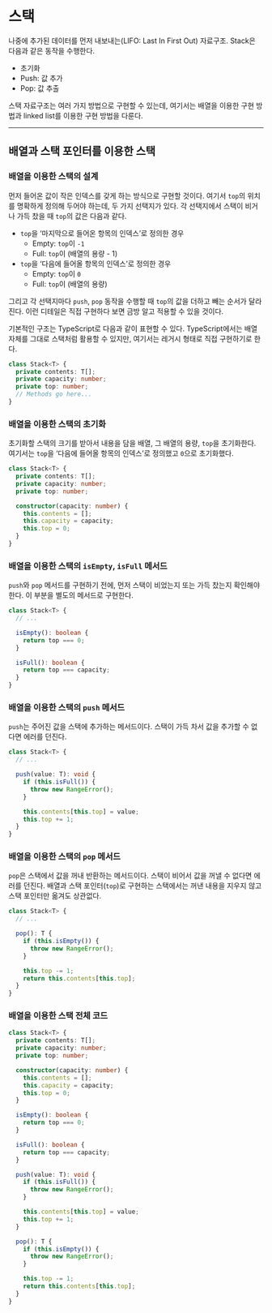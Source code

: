 # 스택

나중에 추가된 데이터를 먼저 내보내는(LIFO: Last In First Out) 자료구조. Stack은 다음과 같은 동작을 수행한다.

- 초기화
- Push: 값 추가
- Pop: 값 추출

스택 자료구조는 여러 가지 방법으로 구현할 수 있는데, 여기서는 배열을 이용한 구현 방법과 linked list를 이용한 구현 방법을 다룬다.

-----

## 배열과 스택 포인터를 이용한 스택

### 배열을 이용한 스택의 설계

먼저 들어온 값이 작은 인덱스를 갖게 하는 방식으로 구현할 것이다. 여기서 `top`의 위치를 명확하게 정의해 두어야 하는데, 두 가지 선택지가 있다. 각 선택지에서 스택이 비거나 가득 찼을 때 `top`의 값은 다음과 같다.

- `top`을 ‘마지막으로 들어온 항목의 인덱스’로 정의한 경우
  - Empty: `top`이 `-1`
  - Full: `top`이 (배열의 용량 - 1)
- `top`을 ‘다음에 들어올 항목의 인덱스’로 정의한 경우
  - Empty: `top`이 `0`
  - Full: `top`이 (배열의 용량)

그리고 각 선택지마다 `push`, `pop` 동작을 수행할 때 `top`의 값을 더하고 빼는 순서가 달라진다. 이런 디테일은 직접 구현하다 보면 금방 알고 적용할 수 있을 것이다.

기본적인 구조는 TypeScript로 다음과 같이 표현할 수 있다. TypeScript에서는 배열 자체를 그대로 스택처럼 활용할 수 있지만, 여기서는 레거시 형태로 직접 구현하기로 한다.

```typescript
class Stack<T> {
  private contents: T[];
  private capacity: number;
  private top: number;
  // Methods go here...
}
```

### 배열을 이용한 스택의 초기화

초기화할 스택의 크기를 받아서 내용을 담을 배열, 그 배열의 용량, `top`을 초기화한다. 여기서는 `top`을 ‘다음에 들어올 항목의 인덱스’로 정의했고 `0`으로 초기화했다.

```typescript
class Stack<T> {
  private contents: T[];
  private capacity: number;
  private top: number;

  constructor(capacity: number) {
    this.contents = [];
    this.capacity = capacity;
    this.top = 0;
  }
}
```

### 배열을 이용한 스택의 `isEmpty`, `isFull` 메서드

`push`와 `pop` 메서드를 구현하기 전에, 먼저 스택이 비었는지 또는 가득 찼는지 확인해야 한다. 이 부분을 별도의 메서드로 구현한다.

```typescript
class Stack<T> {
  // ...

  isEmpty(): boolean {
    return top === 0;
  }

  isFull(): boolean {
    return top === capacity;
  }
}
```

### 배열을 이용한 스택의 `push` 메서드

`push`는 주어진 값을 스택에 추가하는 메서드이다. 스택이 가득 차서 값을 추가할 수 없다면 에러를 던진다.

```typescript
class Stack<T> {
  // ...

  push(value: T): void {
    if (this.isFull()) {
      throw new RangeError();
    }

    this.contents[this.top] = value;
    this.top += 1;
  }
}
```

### 배열을 이용한 스택의 `pop` 메서드

`pop`은 스택에서 값을 꺼내 반환하는 메서드이다. 스택이 비어서 값을 꺼낼 수 없다면 에러를 던진다. 배열과 스택 포인터(`top`)로 구현하는 스택에서는 꺼낸 내용을 지우지 않고 스택 포인터만 옮겨도 상관없다.

```typescript
class Stack<T> {
  // ...

  pop(): T {
    if (this.isEmpty()) {
      throw new RangeError();
    }

    this.top -= 1;
    return this.contents[this.top];
  }
}
```

### 배열을 이용한 스택 전체 코드

```typescript
class Stack<T> {
  private contents: T[];
  private capacity: number;
  private top: number;

  constructor(capacity: number) {
    this.contents = [];
    this.capacity = capacity;
    this.top = 0;
  }

  isEmpty(): boolean {
    return top === 0;
  }

  isFull(): boolean {
    return top === capacity;
  }

  push(value: T): void {
    if (this.isFull()) {
      throw new RangeError();
    }

    this.contents[this.top] = value;
    this.top += 1;
  }

  pop(): T {
    if (this.isEmpty()) {
      throw new RangeError();
    }

    this.top -= 1;
    return this.contents[this.top];
  }
}
```
